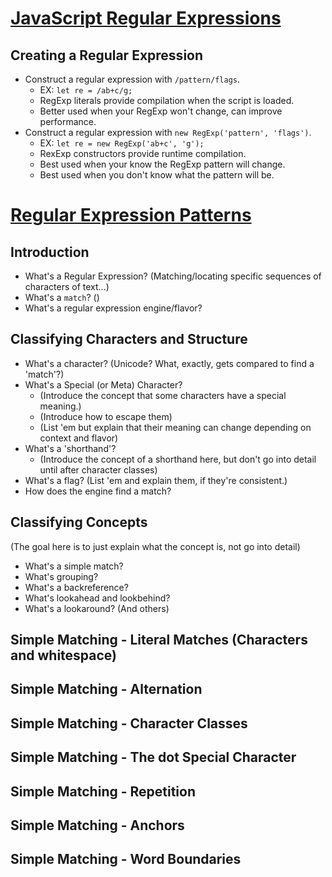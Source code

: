 # [JavaScript Regular Expressions](https://developer.mozilla.org/en-US/docs/Web/JavaScript/Guide/Regular_Expressions)
## Creating a Regular Expression
- Construct a regular expression with `/pattern/flags`. 
  - EX: `let re = /ab+c/g;`
  - RegExp literals provide compilation when the script is loaded.
  - Better used when your RegExp won't change, can improve performance.
- Construct a regular expression with `new RegExp('pattern', 'flags')`. 
  - EX: `let re = new RegExp('ab+c', 'g');`
  - RexExp constructors provide runtime compilation. 
  - Best used when your know the RegExp pattern will change.
  - Best used when you don't know what the pattern will be. 

# [Regular Expression Patterns](https://www.regular-expressions.info/tutorial.html)
## Introduction
- What's a Regular Expression? (Matching/locating specific sequences of characters of text...)
- What's a `match`? ()
- What's a regular expression engine/flavor?

## Classifying Characters and Structure
- What's a character? (Unicode? What, exactly, gets compared to find a 'match'?)
- What's a Special (or Meta) Character? 
  - (Introduce the concept that some characters have a special meaning.)
  - (Introduce how to escape them)
  - (List 'em but explain that their meaning can change depending on context and flavor)
- What's a 'shorthand'? 
  - (Introduce the concept of a shorthand here, but don't go into detail until after character classes)
- What's a flag? (List 'em and explain them, if they're consistent.)
- How does the engine find a match? 

## Classifying Concepts
(The goal here is to just explain what the concept is, not go into detail)
- What's a simple match?
- What's grouping?
- What's a backreference?
- What's lookahead and lookbehind?
- What's a lookaround? 
(And others)


## Simple Matching - Literal Matches (Characters and whitespace)
## Simple Matching - Alternation
## Simple Matching - Character Classes
## Simple Matching - The dot Special Character
## Simple Matching - Repetition
## Simple Matching - Anchors
## Simple Matching - Word Boundaries

